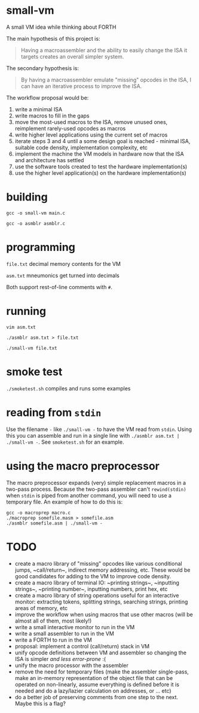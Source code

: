 # small-vm
A small VM idea while thinking about FORTH

The main hypothesis of this project is:
> Having a macroassembler and the ability to easily change the ISA it targets creates an overall simpler system.

The secondary hypothesis is:
> By having a macroassembler emulate "missing" opcodes in the ISA, I can have an iterative process to improve the ISA.

The workflow proposal would be:
1. write a minimal ISA
2. write macros to fill in the gaps
3. move the most-used macros to the ISA, remove unused ones, reimplement rarely-used opcodes as macros
4. write higher level applications using the current set of macros
5. iterate steps 3 and 4 until a some design goal is reached - minimal ISA, suitable code density, implementation complexity, etc
6. implement the machine the VM models in hardware now that the ISA and architecture has settled
7. use the software tools created to test the hardware implementation(s)
8. use the higher level application(s) on the hardware implementation(s)

# building
`gcc -o small-vm main.c`

`gcc -o asmblr asmblr.c`

# programming
`file.txt` decimal memory contents for the VM

`asm.txt`  mneumonics get turned into decimals

Both support rest-of-line comments with `#`. 

# running
`vim asm.txt`

`./asmblr asm.txt > file.txt`

`./small-vm file.txt`

# smoke test
`./smoketest.sh` compiles and runs some examples

# reading from `stdin`
Use the filename `-` like `./small-vm -` to have the VM read from `stdin`. Using this you can assemble and run in a single line with `./asmblr asm.txt | ./small-vm -`. See `smoketest.sh` for an example.

# using the macro preprocessor
The macro preprocessor expands (very) simple replacement macros in a two-pass process. Because the two-pass assembler can't `rewind(stdin)` when `stdin` is piped from another command, you will need to use a temporary file. An example of how to do this is:
```
gcc -o macroprep macro.c
./macroprep somefile.masm > somefile.asm
./asmblr somefile.asm | ./small-vm -
```

# TODO
- create a macro library of "missing" opcodes like various conditional jumps, ~call/return~, indirect memory addressing, etc. These would be good candidates for adding to the VM to improve code density.
- create a macro library of terminal IO: ~printing strings~, ~inputting strings~, ~printing number~, inputting numbers, print hex, etc
- create a macro library of string operations useful for an interactive monitor: extracting tokens, splitting strings, searching strings, printing areas of memory, etc
- improve the workflow when using macros that use other macros (will be almost all of them, most likely!)
- write a small interactive monitor to run in the VM
- write a small assembler to run in the VM
- write a FORTH to run in the VM
- proposal: implement a control (call/return) stack in VM
- unify opcode definitions between VM and assembler so changing the ISA is simpler _and less error-prone_ :(
- unify the macro processor with the assembler
- remove the need for temporary files (make the assembler single-pass, make an in-memory representation of the object file that can be operated on non-linearly, assume everything is defined before it is needed and do a lazy/lazier calculation on addresses, or ... etc)
- do a better job of preserving comments from one step to the next. Maybe this is a flag?
